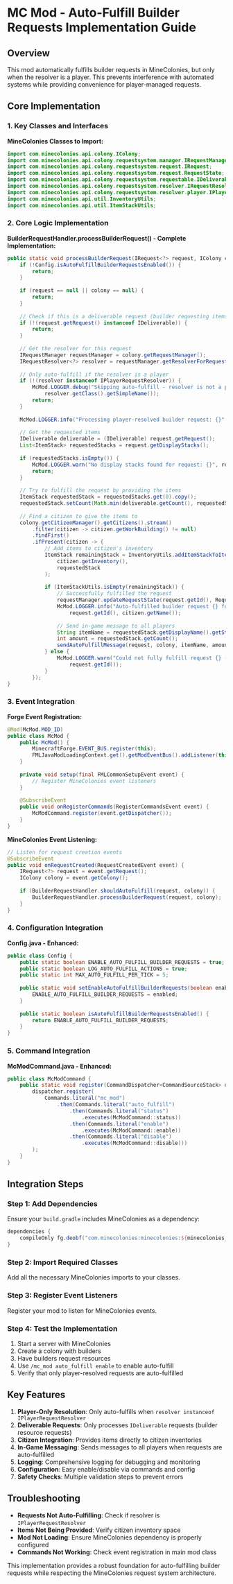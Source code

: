# MC Mod - Auto-Fulfill Builder Requests Implementation Guide

## Overview

This mod automatically fulfills builder requests in MineColonies, but only when the resolver is a player. This prevents interference with automated systems while providing convenience for player-managed requests.

## Core Implementation

### 1. Key Classes and Interfaces

**MineColonies Classes to Import:**
```java
import com.minecolonies.api.colony.IColony;
import com.minecolonies.api.colony.requestsystem.manager.IRequestManager;
import com.minecolonies.api.colony.requestsystem.request.IRequest;
import com.minecolonies.api.colony.requestsystem.request.RequestState;
import com.minecolonies.api.colony.requestsystem.requestable.IDeliverable;
import com.minecolonies.api.colony.requestsystem.resolver.IRequestResolver;
import com.minecolonies.api.colony.requestsystem.resolver.player.IPlayerRequestResolver;
import com.minecolonies.api.util.InventoryUtils;
import com.minecolonies.api.util.ItemStackUtils;
```

### 2. Core Logic Implementation

**BuilderRequestHandler.processBuilderRequest() - Complete Implementation:**

```java
public static void processBuilderRequest(IRequest<?> request, IColony colony) {
    if (!Config.isAutoFulfillBuilderRequestsEnabled()) {
        return;
    }
    
    if (request == null || colony == null) {
        return;
    }
    
    // Check if this is a deliverable request (builder requesting items)
    if (!(request.getRequest() instanceof IDeliverable)) {
        return;
    }
    
    // Get the resolver for this request
    IRequestManager requestManager = colony.getRequestManager();
    IRequestResolver<?> resolver = requestManager.getResolverForRequest(request.getId());
    
    // Only auto-fulfill if the resolver is a player
    if (!(resolver instanceof IPlayerRequestResolver)) {
        McMod.LOGGER.debug("Skipping auto-fulfill - resolver is not a player: {}", 
            resolver.getClass().getSimpleName());
        return;
    }
    
    McMod.LOGGER.info("Processing player-resolved builder request: {}", request.getId());
    
    // Get the requested items
    IDeliverable deliverable = (IDeliverable) request.getRequest();
    List<ItemStack> requestedStacks = request.getDisplayStacks();
    
    if (requestedStacks.isEmpty()) {
        McMod.LOGGER.warn("No display stacks found for request: {}", request.getId());
        return;
    }
    
    // Try to fulfill the request by providing the items
    ItemStack requestedStack = requestedStacks.get(0).copy();
    requestedStack.setCount(Math.min(deliverable.getCount(), requestedStack.getMaxStackSize()));
    
    // Find a citizen to give the items to
    colony.getCitizenManager().getCitizens().stream()
        .filter(citizen -> citizen.getWorkBuilding() != null)
        .findFirst()
        .ifPresent(citizen -> {
            // Add items to citizen's inventory
            ItemStack remainingStack = InventoryUtils.addItemStackToItemHandlerWithResult(
                citizen.getInventory(),
                requestedStack
            );
            
            if (ItemStackUtils.isEmpty(remainingStack)) {
                // Successfully fulfilled the request
                requestManager.updateRequestState(request.getId(), RequestState.RESOLVED);
                McMod.LOGGER.info("Auto-fulfilled builder request {} for citizen {}", 
                    request.getId(), citizen.getName());
                
                // Send in-game message to all players
                String itemName = requestedStack.getDisplayName().getString();
                int amount = requestedStack.getCount();
                sendAutoFulfillMessage(request, colony, itemName, amount);
            } else {
                McMod.LOGGER.warn("Could not fully fulfill request {} - citizen inventory full", 
                    request.getId());
            }
        });
}
```

### 3. Event Integration

**Forge Event Registration:**
```java
@Mod(McMod.MOD_ID)
public class McMod {
    public McMod() {
        MinecraftForge.EVENT_BUS.register(this);
        FMLJavaModLoadingContext.get().getModEventBus().addListener(this::setup);
    }
    
    private void setup(final FMLCommonSetupEvent event) {
        // Register MineColonies event listeners
    }
    
    @SubscribeEvent
    public void onRegisterCommands(RegisterCommandsEvent event) {
        McModCommand.register(event.getDispatcher());
    }
}
```

**MineColonies Event Listening:**
```java
// Listen for request creation events
@SubscribeEvent
public void onRequestCreated(RequestCreatedEvent event) {
    IRequest<?> request = event.getRequest();
    IColony colony = event.getColony();
    
    if (BuilderRequestHandler.shouldAutoFulfill(request, colony)) {
        BuilderRequestHandler.processBuilderRequest(request, colony);
    }
}
```

### 4. Configuration Integration

**Config.java - Enhanced:**
```java
public class Config {
    public static boolean ENABLE_AUTO_FULFILL_BUILDER_REQUESTS = true;
    public static boolean LOG_AUTO_FULFILL_ACTIONS = true;
    public static int MAX_AUTO_FULFILL_PER_TICK = 5;
    
    public static void setEnableAutoFulfillBuilderRequests(boolean enabled) {
        ENABLE_AUTO_FULFILL_BUILDER_REQUESTS = enabled;
    }
    
    public static boolean isAutoFulfillBuilderRequestsEnabled() {
        return ENABLE_AUTO_FULFILL_BUILDER_REQUESTS;
    }
}
```

### 5. Command Integration

**McModCommand.java - Enhanced:**
```java
public class McModCommand {
    public static void register(CommandDispatcher<CommandSourceStack> dispatcher) {
        dispatcher.register(
            Commands.literal("mc_mod")
                .then(Commands.literal("auto_fulfill")
                    .then(Commands.literal("status")
                        .executes(McModCommand::status))
                    .then(Commands.literal("enable")
                        .executes(McModCommand::enable))
                    .then(Commands.literal("disable")
                        .executes(McModCommand::disable)))
        );
    }
}
```

## Integration Steps

### Step 1: Add Dependencies
Ensure your `build.gradle` includes MineColonies as a dependency:
```gradle
dependencies {
    compileOnly fg.deobf("com.minecolonies:minecolonies:${minecolonies_version}")
}
```

### Step 2: Import Required Classes
Add all the necessary MineColonies imports to your classes.

### Step 3: Register Event Listeners
Register your mod to listen for MineColonies events.

### Step 4: Test the Implementation
1. Start a server with MineColonies
2. Create a colony with builders
3. Have builders request resources
4. Use `/mc_mod auto_fulfill enable` to enable auto-fulfill
5. Verify that only player-resolved requests are auto-fulfilled

## Key Features

1. **Player-Only Resolution**: Only auto-fulfills when `resolver instanceof IPlayerRequestResolver`
2. **Deliverable Requests**: Only processes `IDeliverable` requests (builder resource requests)
3. **Citizen Integration**: Provides items directly to citizen inventories
4. **In-Game Messaging**: Sends messages to all players when requests are auto-fulfilled
5. **Logging**: Comprehensive logging for debugging and monitoring
6. **Configuration**: Easy enable/disable via commands and config
7. **Safety Checks**: Multiple validation steps to prevent errors

## Troubleshooting

- **Requests Not Auto-Fulfilling**: Check if resolver is `IPlayerRequestResolver`
- **Items Not Being Provided**: Verify citizen inventory space
- **Mod Not Loading**: Ensure MineColonies dependency is properly configured
- **Commands Not Working**: Check event registration in main mod class

This implementation provides a robust foundation for auto-fulfilling builder requests while respecting the MineColonies request system architecture. 